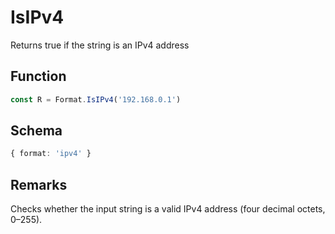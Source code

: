 # IsIPv4

Returns true if the string is an IPv4 address

## Function

```typescript
const R = Format.IsIPv4('192.168.0.1')
```

## Schema

```typescript 
{ format: 'ipv4' }
```


## Remarks

Checks whether the input string is a valid IPv4 address (four decimal octets, 0–255).